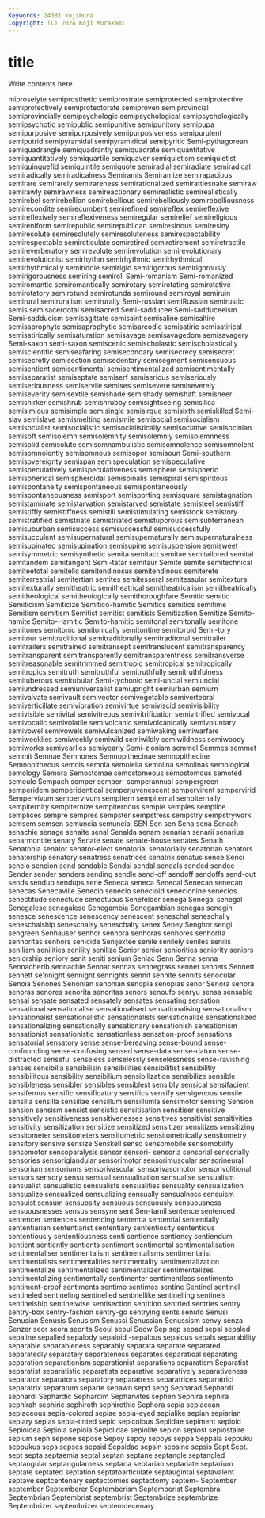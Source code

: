 ```yaml
---
Keywords: 24381 kojimura
Copyright: (C) 2024 Koji Murakami
---
```


# title

Write contents here.



miproselyte semiprosthetic semiprostrate semiprotected semiprotective semiprotectively semiprotectorate semiproven semiprovincial semiprovincially
semipsychologic semipsychological semipsychologically semipsychotic semipublic semipunitive semipunitory semipupa semipurposive semipurposively
semipurposiveness semipurulent semiputrid semipyramidal semipyramidical semipyritic Semi-pythagorean semiquadrangle semiquadrantly semiquadrate
semiquantitative semiquantitatively semiquartile semiquaver semiquietism semiquietist semiquinquefid semiquintile semiquote semiradial
semiradiate semiradical semiradically semiradicalness Semiramis Semiramize semirapacious semirare semirarely semirareness
semirationalized semirattlesnake semiraw semirawly semirawness semireactionary semirealistic semirealistically semirebel semirebellion
semirebellious semirebelliously semirebelliousness semirecondite semirecumbent semirefined semireflex semireflexive semireflexively semireflexiveness
semiregular semirelief semireligious semireniform semirepublic semirepublican semiresinous semiresiny semiresolute semiresolutely
semiresoluteness semirespectability semirespectable semireticulate semiretired semiretirement semiretractile semireverberatory semirevolute semirevolution
semirevolutionary semirevolutionist semirhythm semirhythmic semirhythmical semirhythmically semiriddle semirigid semirigorous semirigorously
semirigorousness semiring semiroll Semi-romanism Semi-romanized semiromantic semiromantically semirotary semirotating semirotative
semirotatory semirotund semirotunda semiround semiroyal semiruin semirural semiruralism semirurally Semi-russian
semiRussian semirustic semis semisacerdotal semisacred Semi-sadducee Semi-sadduceeism Semi-sadducism semisagittate semisaint
semisaline semisaltire semisaprophyte semisaprophytic semisarcodic semisatiric semisatirical semisatirically semisaturation semisavage
semisavagedom semisavagery Semi-saxon semi-saxon semiscenic semischolastic semischolastically semiscientific semiseafaring semisecondary
semisecrecy semisecret semisecretly semisection semisedentary semisegment semisensuous semisentient semisentimental semisentimentalized
semisentimentally semiseparatist semiseptate semiserf semiserious semiseriously semiseriousness semiservile semises semisevere
semiseverely semiseverity semisextile semishade semishady semishaft semisheer semishirker semishrub semishrubby
semisightseeing semisilica semisimious semisimple semisingle semisirque semisixth semiskilled Semi-slav semislave
semismelting semismile semisocial semisocialism semisocialist semisocialistic semisocialistically semisociative semisocinian semisoft
semisolemn semisolemnity semisolemnly semisolemnness semisolid semisolute semisomnambulistic semisomnolence semisomnolent semisomnolently
semisomnous semisopor semisoun Semi-southern semisovereignty semispan semispeculation semispeculative semispeculatively semispeculativeness
semisphere semispheric semispherical semispheroidal semispinalis semispiral semispiritous semispontaneity semispontaneous semispontaneously
semispontaneousness semisport semisporting semisquare semistagnation semistaminate semistarvation semistarved semistate semisteel
semistiff semistiffly semistiffness semistill semistimulating semistock semistory semistratified semistriate semistriated
semistuporous semisubterranean semisuburban semisuccess semisuccessful semisuccessfully semisucculent semisupernatural semisupernaturally semisupernaturalness
semisupinated semisupination semisupine semisuspension semisweet semisymmetric semisynthetic semita semitact semitae
semitailored semital semitandem semitangent Semi-tatar semitaur Semite semite semitechnical semiteetotal
semitelic semitendinosus semitendinous semiterete semiterrestrial semitertian semites semitesseral semitessular semitextural
semitexturally semitheatric semitheatrical semitheatricalism semitheatrically semitheological semitheologically semithoroughfare Semitic semitic
Semiticism Semiticize Semitico-hamitic Semitics semitics semitime Semitism semitism Semitist semitist
semitists Semitization Semitize Semito-hamite Semito-Hamitic Semito-hamitic semitonal semitonally semitone semitones
semitonic semitonically semitontine semitorpid Semi-tory semitour semitraditional semitraditionally semitraditonal semitrailer
semitrailers semitrained semitransept semitranslucent semitransparency semitransparent semitransparently semitransparentness semitransverse semitreasonable
semitrimmed semitropic semitropical semitropically semitropics semitruth semitruthful semitruthfully semitruthfulness semituberous
semitubular Semi-tychonic semi-uncial semiuncial semiundressed semiuniversalist semiupright semiurban semiurn semivalvate
semivault semivector semivegetable semivertebral semiverticillate semivibration semivirtue semiviscid semivisibility semivisible
semivital semivitreous semivitrification semivitrified semivocal semivocalic semivolatile semivolcanic semivolcanically semivoluntary
semivowel semivowels semivulcanized semiwaking semiwarfare semiweeklies semiweekly semiwild semiwildly semiwildness
semiwoody semiworks semiyearlies semiyearly Semi-zionism semmel Semmes semmet semmit Semnae
Semnones Semnopithecinae semnopithecine Semnopithecus semois semola semolella semolina semolinas semological
semology Semora Semostomae semostomeous semostomous semoted semoule Sempach semper semper-
semperannual sempergreen semperidem semperidentical semperjuvenescent sempervirent sempervirid Sempervivum sempervivum sempitern
sempiternal sempiternally sempiternity sempiternize sempiternous semple semples semplice semplices sempre
sempres sempster sempstress sempstry sempstrywork semsem semsen semuncia semuncial SEN
Sen sen Sena sena Senaah senachie senage senaite senal Senalda
senam senarian senarii senarius senarmontite senary Senate senate senate-house senates
Senath Senatobia senator senator-elect senatorial senatorially senatorian senators senatorship senatory
senatress senatrices senatrix senatus sence Senci sencio sencion send sendable
Sendai sendal sendals sended sendee Sender sender senders sending sendle
send-off sendoff sendoffs send-out sends sendup sendups sene Seneca seneca
Senecal Senecan senecan senecas Senecaville Senecio senecio senecioid senecionine senecios
senectitude senectude senectuous Senefelder senega Senegal senegal Senegalese senegalese Senegambia
Senegambian senegas senegin senesce senescence senescency senescent seneschal seneschally seneschalship
seneschalsy seneschalty senex Seney Senghor sengi sengreen Senhauser senhor senhora
senhoras senhores senhorita senhoritas senhors senicide Senijextee senile senilely seniles
senilis senilism senilities senility senilize Senior senior seniorities seniority seniors
seniorship seniory senit seniti senium Senlac Senn Senna senna Sennacherib
sennachie Sennar sennas sennegrass sennet sennets Sennett sennett se'nnight sennight
sennights sennit sennite sennits senocular Senoia Senones Senonian senonian senopia
senopias senor Senora senora senoras senores senorita senoritas senors senoufo
senryu sensa sensable sensal sensate sensated sensately sensates sensating sensation
sensational sensationalise sensationalised sensationalising sensationalism sensationalist sensationalistic sensationalists sensationalize sensationalized
sensationalizing sensationally sensationary sensationish sensationism sensationist sensationistic sensationless sensation-proof sensations
sensatorial sensatory sense sense-bereaving sense-bound sense-confounding sense-confusing sensed sense-data sense-datum
sense-distracted senseful senseless senselessly senselessness sense-ravishing senses sensibilia sensibilisin sensibilities
sensibilitist sensibilitiy sensibilitous sensibility sensibilium sensibilization sensibilize sensible sensibleness sensibler
sensibles sensiblest sensibly sensical sensifacient sensiferous sensific sensificatory sensifics sensify
sensigenous sensile sensilia sensilla sensillae sensillum sensillumla sensimotor sensing Sension
sension sensism sensist sensistic sensitisation sensitiser sensitive sensitively sensitiveness sensitivenesses
sensitives sensitivist sensitivities sensitivity sensitization sensitize sensitized sensitizer sensitizes sensitizing
sensitometer sensitometers sensitometric sensitometrically sensitometry sensitory sensive sensize Senskell senso
sensomobile sensomobility sensomotor sensoparalysis sensor sensori- sensoria sensorial sensorially sensories
sensoriglandular sensorimotor sensorimuscular sensorineural sensorium sensoriums sensorivascular sensorivasomotor sensorivolitional sensors
sensory sensu sensual sensualisation sensualise sensualism sensualist sensualistic sensualists sensualities
sensuality sensualization sensualize sensualized sensualizing sensually sensualness sensuism sensuist sensum
sensuosity sensuous sensuously sensuousness sensuousnesses sensus sensyne sent Sen-tamil sentence
sentenced sentencer sentences sentencing sententia sentential sententially sententiarian sententiarist sententiary
sententiosity sententious sententiously sententiousness senti sentience sentiency sentiendum sentient sentiently
sentients sentiment sentimental sentimentalisation sentimentaliser sentimentalism sentimentalisms sentimentalist sentimentalists sentimentalities
sentimentality sentimentalization sentimentalize sentimentalized sentimentalizer sentimentalizes sentimentalizing sentimentally sentimenter sentimentless
sentimento sentiment-proof sentiments sentimo sentimos sentine Sentinel sentinel sentineled sentineling
sentinelled sentinellike sentinelling sentinels sentinelship sentinelwise sentisection sentition sentried sentries
sentry sentry-box sentry-fashion sentry-go sentrying sents senufo Senusi Senusian Senusis
Senusism Senussi Senussian Senussism senvy senza Senzer seor seora seorita
Seoul seoul Seow Sep sep sepad sepal sepaled sepaline sepalled
sepalody sepaloid -sepalous sepalous sepals separability separable separableness separably separata
separate separated separatedly separately separateness separates separatical separating separation separationism
separationist separations separatism Separatist separatist separatistic separatists separative separatively separativeness
separator separators separatory separatress separatrices separatrici separatrix separatum separte sepawn
sepd sepg Sepharad Sephardi sephardi Sephardic Sephardim Sepharvites sephen Sephira
sephira sephirah sephiric sephiroth sephirothic Sephora sepia sepiacean sepiaceous sepia-colored
sepiae sepia-eyed sepialike sepian sepiarian sepiary sepias sepia-tinted sepic sepicolous
Sepiidae sepiment sepioid Sepioidea Sepiola sepiola Sepiolidae sepiolite sepion sepiost
sepiostaire sepium sepn sepone sepose Sepoy sepoy sepoys seppa Seppala
seppuku seppukus seps sepses sepsid Sepsidae sepsin sepsine sepsis Sept
Sept. sept septa septaemia septal septan septane septangle septangled septangular
septangularness septaria septarian septariate septarium septate septated septation septatoarticulate septaugintal
septavalent septave septcentenary septectomies septectomy septem- September september Septemberer Septemberism
Septemberist Septembral Septembrian Septembrist septembrist Septembrize septembrize Septembrizer septembrizer septemdecenary
